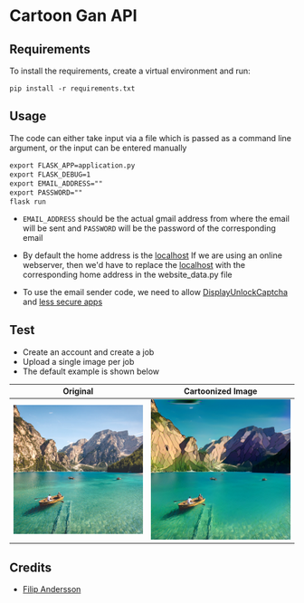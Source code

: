 # Cartoon Gan API

## Requirements

To install the requirements, create a virtual environment and run:

```setup
pip install -r requirements.txt
```

## Usage

The code can either take input via a file which is passed as a command line argument, or the input can be entered manually

```usage
export FLASK_APP=application.py
export FLASK_DEBUG=1
export EMAIL_ADDRESS=""
export PASSWORD=""
flask run
```
* `EMAIL_ADDRESS` should be the actual gmail address from where the email will be sent and `PASSWORD` will be the password of the corresponding email

* By default the home address is the [localhost](http://127.0.0.1:5000/) If we are using an online webserver, then we'd have to replace the [localhost](http://127.0.0.1:5000/)  with the corresponding home address in the website_data.py file

* To use the email sender code, we need to allow [DisplayUnlockCaptcha](https://accounts.google.com/DisplayUnlockCaptcha) and [less secure apps](https://myaccount.google.com/lesssecureapps)


## Test

- Create an account and create a job
- Upload a single image per job
- The default example is shown below


Original | Cartoonized Image
|----------|----------|
|![input_image](project/users/default/jobs/1/input/boat.png) | ![output_image](project/users/default/jobs/1/output/cartoonized_boat.png)|


## Credits
- [Filip Andersson](https://github.com/FilipAndersson245)